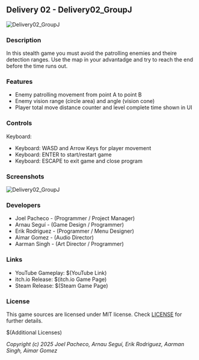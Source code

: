 ## Delivery 02 - Delivery02_GroupJ

![Delivery02_GroupJ](... "Delivery02_GroupJ")

### Description

In this stealth game you must avoid the patrolling enemies and theire detection ranges. Use the map in your advantadge and try to reach the end before the time runs out.

### Features

 - Enemy patrolling movement from point A to point B
 - Enemy vision range (circle area) and angle (vision cone)
 - Player total move distance counter and level complete time shown in UI

### Controls

Keyboard:
 - Keyboard: WASD and Arrow Keys for player movement
 - Keyboard: ENTER to start/restart game
 - Keyboard: ESCAPE to exit game and close program

### Screenshots

![Delivery02_GroupJ](... "Delivery02_GroupJ")

### Developers

 - Joel Pacheco - (Programmer / Project Manager)
 - Arnau Seguí - (Game Design / Programmer)
 - Erik Rodriguez - (Programmer / Menu Designer)
 - Aimar Gomez - (Audio Director)
 - Aarman Singh - (Art Director / Programmer)

### Links

 - YouTube Gameplay: $(YouTube Link)
 - itch.io Release: $(itch.io Game Page)
 - Steam Release: $(Steam Game Page)

### License

This game sources are licensed under MIT license. Check [LICENSE](LICENSE) for further details.

$(Additional Licenses)

*Copyright (c) 2025 Joel Pacheco, Arnau Seguí, Erik Rodriguez, Aarman Singh, Aimar Gomez*
